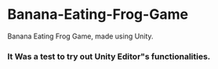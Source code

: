 # Banana-Eating-Frog-Game
Banana Eating Frog Game, made using Unity.

### It Was a test to try out Unity Editor"s functionalities.
